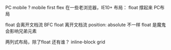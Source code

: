 PC mobile ?
mobile first
flex  在一些老浏览器，IE10+
布局： float  撑起来 PC布局

float 会离开文档流
BFC
float 离开文档流 position: absolute 不一样
float 是魔鬼 会影响兄弟元素

两列式布局，除了float  还有谁？
inline-block  grid